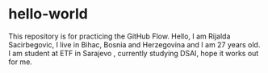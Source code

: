 # hello-world
This repository is for practicing the GitHub Flow.
Hello, I am Rijalda Sacirbegovic, I live in Bihac, Bosnia and Herzegovina and I am 27 years old. I am student at ETF in Sarajevo , currently studying DSAI, hope it works out for me. 
